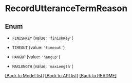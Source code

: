 # RecordUtteranceTermReason


## Enum

* `FINISHKEY` (value: `'finishKey'`)

* `TIMEOUT` (value: `'timeout'`)

* `HANGUP` (value: `'hangup'`)

* `MAXLENGTH` (value: `'maxLength'`)

[[Back to Model list]](../README.md#documentation-for-models) [[Back to API list]](../README.md#documentation-for-api-endpoints) [[Back to README]](../README.md)


